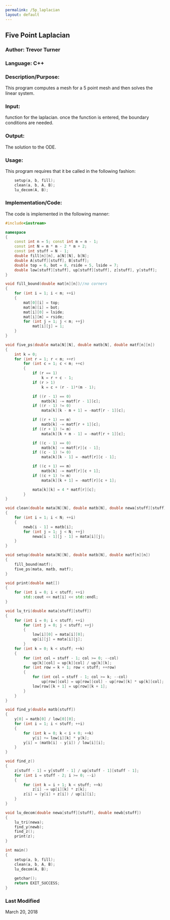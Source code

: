 ```yaml
---
permalink: /5p_laplacian
layout: default
---
```


## Five Point Laplacian
### Author: Trevor Turner
### Language: C++

### Description/Purpose: 
This program computes a mesh for a 5 point mesh and then solves the linear system.

### Input:
function for the laplacian. once the function is entered, the boundary conditions are needed.

### Output: 
The solution to the ODE. 

### Usage:
This program requires that it be called in the following fashion:
```c++
	setup(a, b, fill);
	clean(a, b, A, B);
	lu_decom(A, B);
```

### Implementation/Code:
The code is implemented in the following manner:
```c++
#include<iostream>

namespace
{
	const int n = 5; const int m = n - 1;
	const int N = m * m - 2 * m + 2;
	const int stuff = N - 1;
	double fill[n][n], a[N][N], b[N];
	double A[stuff][stuff], B[stuff];
	double top = 6, bot = 8, rside = 5, lside = 7;
	double low[stuff][stuff], up[stuff][stuff], z[stuff], y[stuff];
}

void fill_bound(double mat[n][n])//no corners
{
	for (int i = 1; i < m; ++i)
	{
		mat[0][i] = top;
		mat[m][i] = bot;
		mat[i][0] = lside;
		mat[i][m] = rside;
		for (int j = 1; j < m; ++j)
			mat[i][j] = 1;
	}
}

void five_ps(double mata[N][N], double matb[N], double matf[n][n])
{
	int k = 0;
	for (int r = 1; r < m; ++r)
		for (int c = 1; c < m; ++c)
		{
			if (r == 1)
				k = r + c - 1;
			if (r > 1)
				k = c + (r - 1)*(m - 1);

			if ((r - 1) == 0)
				matb[k] -= matf[r - 1][c];
			if ((r - 1) != 0)
				mata[k][k - m + 1] = -matf[r - 1][c];

			if ((r + 1) == m)
				matb[k] -= matf[r + 1][c];
			if ((r + 1) != m)
				mata[k][k + m - 1] = -matf[r + 1][c];

			if ((c - 1) == 0)
				matb[k] -= matf[r][c - 1];
			if ((c - 1) != 0)
				mata[k][k - 1] = -matf[r][c - 1];

			if ((c + 1) == m)
				matb[k] -= matf[r][c + 1];
			if ((c + 1) != m)
				mata[k][k + 1] = -matf[r][c + 1];

			mata[k][k] = 4 * matf[r][c];
		}
}

void clean(double mata[N][N], double matb[N], double newa[stuff][stuff], double newb[stuff])
{
	for (int i = 1; i < N; ++i)
	{
		newb[i - 1] = matb[i];
		for (int j = 1; j < N; ++j)
			newa[i - 1][j - 1] = mata[i][j];
	}
}

void setup(double mata[N][N], double matb[N], double matf[n][n])
{
	fill_bound(matf);
	five_ps(mata, matb, matf);
}

void print(double mat[])
{
	for (int i = 0; i < stuff; ++i)
		std::cout << mat[i] << std::endl;
}

void lu_tri(double mata[stuff][stuff])
{
	for (int i = 0; i < stuff; ++i)
		for (int j = 0; j < stuff; ++j)
		{
			low[i][0] = mata[i][0];
			up[i][j] = mata[i][j];
		}
	for (int k = 0; k < stuff; ++k)
	{
		for (int col = stuff - 1; col >= 0; --col)
			up[k][col] = up[k][col] / up[k][k];
		for (int row = k + 1; row < stuff; ++row)
		{
			for (int col = stuff - 1; col >= k; --col)
				up[row][col] = up[row][col] - up[row][k] * up[k][col];
			low[row][k + 1] = up[row][k + 1];
		}
	}
}

void find_y(double matb[stuff])
{
	y[0] = matb[0] / low[0][0];
	for (int i = 1; i < stuff; ++i)
	{
		for (int k = 0; k < i + 0; ++k)
			y[i] += low[i][k] * y[k];
		y[i] = (matb[i] - y[i]) / low[i][i];
	}
}

void find_z()
{
	z[stuff - 1] = y[stuff - 1] / up[stuff - 1][stuff - 1];
	for (int i = stuff - 2; i >= 0; --i)
	{
		for (int k = i + 1; k < stuff; ++k)
			z[i] -= up[i][k] * z[k];
		z[i] = (y[i] + z[i]) / up[i][i];
	}
}

void lu_decom(double newa[stuff][stuff], double newb[stuff])
{
	lu_tri(newa);
	find_y(newb);
	find_z();
	print(z);
}

int main()
{
	setup(a, b, fill);
	clean(a, b, A, B);
	lu_decom(A, B);
	
	getchar();
	return EXIT_SUCCESS;
}
```

### Last Modified
March 20, 2018
